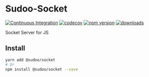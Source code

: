 # Sudoo-Socket

[![Continuous Integration](https://github.com/SudoDotDog/Sudoo-Socket/actions/workflows/ci.yml/badge.svg)](https://github.com/SudoDotDog/Sudoo-Socket/actions/workflows/ci.yml)
[![codecov](https://codecov.io/gh/SudoDotDog/Sudoo-Socket/branch/master/graph/badge.svg)](https://codecov.io/gh/SudoDotDog/Sudoo-Socket)
[![npm version](https://badge.fury.io/js/%40sudoo%2Fsocket.svg)](https://www.npmjs.com/package/@sudoo/socket)
[![downloads](https://img.shields.io/npm/dm/@sudoo/socket.svg)](https://www.npmjs.com/package/@sudoo/socket)

Socket Server for JS

## Install

```sh
yarn add @sudoo/socket
# Or
npm install @sudoo/socket --save
```
